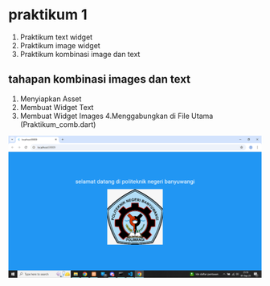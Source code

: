 # praktikum 1

1. Praktikum text widget
2. Praktikum image widget
3. Praktikum kombinasi image dan text

## tahapan kombinasi images dan text
1. Menyiapkan Asset
2. Membuat Widget Text
3. Membuat Widget Images
4.Menggabungkan di File Utama (Praktikum_comb.dart)

![screenshot](assets/images/Screenshot%202025-09-01%20211654.png)
